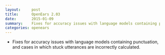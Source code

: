```yaml
---
layout:     post
title:      OpenEars 2.03 
date:       2015-01-09
summary:    Fixes for accuracy issues with language models containing punctuation...
categories: openears
---
```

* Fixes for accuracy issues with language models containing punctuation, and cases in which stuck utterances are incorrectly calculated.